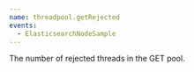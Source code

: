 ```yaml
---
name: threadpool.getRejected
events:
  - ElasticsearchNodeSample
---
```


The number of rejected threads in the GET pool.